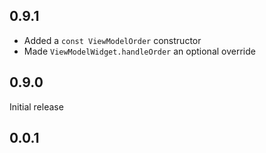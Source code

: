 ## 0.9.1

- Added a `const ViewModelOrder` constructor
- Made `ViewModelWidget.handleOrder` an optional override

## 0.9.0

Initial release

## 0.0.1

